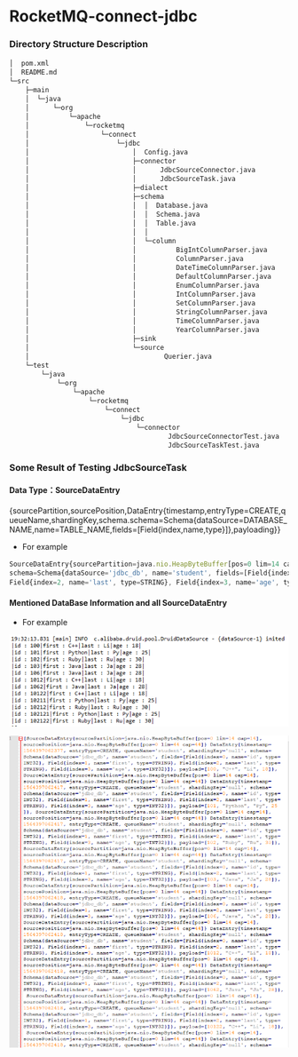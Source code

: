 # RocketMQ-connect-jdbc

### Directory Structure Description

```web-idl
│  pom.xml
│  README.md
└─src
    ├─main
    │  └─java
    │      └─org
    │          └─apache
    │              └─rocketmq
    │                  └─connect
    │                      └─jdbc
    │                          │  Config.java
    │                          ├─connector
    │                          │      JdbcSourceConnector.java
    │                          │      JdbcSourceTask.java
    │                          ├─dialect
    │                          ├─schema
    │                          │  │  Database.java
    │                          │  │  Schema.java
    │                          │  │  Table.java
    │                          │  │
    │                          │  └─column
    │                          │          BigIntColumnParser.java
    │                          │          ColumnParser.java
    │                          │          DateTimeColumnParser.java
    │                          │          DefaultColumnParser.java
    │                          │          EnumColumnParser.java
    │                          │          IntColumnParser.java
    │                          │          SetColumnParser.java
    │                          │          StringColumnParser.java
    │                          │          TimeColumnParser.java
    │                          │          YearColumnParser.java
    │                          ├─sink
    │                          └─source
    │                                  Querier.java
    └─test
        └─java
            └─org
                └─apache
                    └─rocketmq
                        └─connect
                            └─jdbc
                                └─connector
                                        JdbcSourceConnectorTest.java
                                        JdbcSourceTaskTest.java
```

### Some Result of Testing JdbcSourceTask



#### Data Type：SourceDataEntry

{sourcePartition,sourcePosition,DataEntry{timestamp,entryType=CREATE,queueName,shardingKey,schema.schema=Schema{dataSource=DATABASE_NAME,name=TABLE_NAME,fields=[Field{index,name,type}]},payloading}}

- For example

```javascript
SourceDataEntry{sourcePartition=java.nio.HeapByteBuffer[pos=0 lim=14 cap=14], sourcePosition=java.nio.HeapByteBuffer[pos=0 lim=44 cap=44]} DataEntry{timestamp=1564397062419, entryType=CREATE, queueName='student', shardingKey='null', 
schema=Schema{dataSource='jdbc_db', name='student', fields=[Field{index=0, name='id', type=INT32}, Field{index=1, name='first', type=STRING}, 
Field{index=2, name='last', type=STRING}, Field{index=3, name='age', type=INT32}]}, payload=[102121, "Python", "Py", 25]}
```

#### Mentioned DataBase Information and all SourceDataEntry

- For example

![database.png](https://github.com/yuchenlichuck/picture/blob/master/database.png?raw=true)

![sourcedataentry.png](https://github.com/yuchenlichuck/picture/blob/master/sourcedataentry.png?raw=true)

